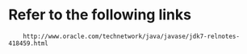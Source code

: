 # Refer to the following links
        http://www.oracle.com/technetwork/java/javase/jdk7-relnotes-418459.html

